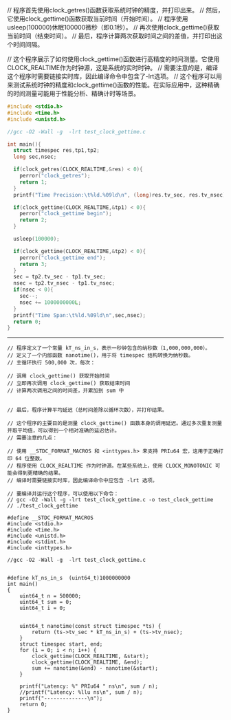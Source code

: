 // 程序首先使用clock_getres()函数获取系统时钟的精度，并打印出来。
// 然后，它使用clock_gettime()函数获取当前时间（开始时间）。
// 程序使用usleep(100000)休眠100000微秒（即0.1秒）。
// 再次使用clock_gettime()获取当前时间（结束时间）。
// 最后，程序计算两次获取时间之间的差值，并打印出这个时间间隔。

// 这个程序展示了如何使用clock_gettime()函数进行高精度的时间测量。它使用CLOCK_REALTIME作为时钟源，这是系统的实时时钟。
// 需要注意的是，编译这个程序时需要链接实时库，因此编译命令中包含了-lrt选项。
// 这个程序可以用来测试系统时钟的精度和clock_gettime()函数的性能。在实际应用中，这种精确的时间测量可能用于性能分析、精确计时等场景。

```c
#include <stdio.h>
#include <time.h>
#include <unistd.h>

//gcc -O2 -Wall -g  -lrt test_clock_gettime.c

int main(){
  struct timespec res,tp1,tp2;
  long sec,nsec;

  if(clock_getres(CLOCK_REALTIME,&res) < 0){
    perror("clock_getres");
    return 1;
  }
  printf("Time Precision:\t%ld.%09ld\n", (long)res.tv_sec, res.tv_nsec);

  if(clock_gettime(CLOCK_REALTIME,&tp1) < 0){
    perror("clock_gettime begin");
    return 2;
  }

  usleep(100000);

  if(clock_gettime(CLOCK_REALTIME,&tp2) < 0){
    perror("clock_gettime end");
    return 3;
  }
  sec = tp2.tv_sec - tp1.tv_sec;
  nsec = tp2.tv_nsec - tp1.tv_nsec;
  if(nsec < 0){
    sec--;
    nsec += 1000000000L;
  }
  printf("Time Span:\t%ld.%09ld\n",sec,nsec);
  return 0;
}
```

--------------------------------------------------------------------------------

```
// 程序定义了一个常量 kT_ns_in_s，表示一秒钟包含的纳秒数（1,000,000,000）。
// 定义了一个内部函数 nanotime()，用于将 timespec 结构转换为纳秒数。
// 主循环执行 500,000 次，每次：

// 调用 clock_gettime() 获取开始时间
// 立即再次调用 clock_gettime() 获取结束时间
// 计算两次调用之间的时间差，并累加到 sum 中


// 最后，程序计算平均延迟（总时间差除以循环次数），并打印结果。

// 这个程序的主要目的是测量 clock_gettime() 函数本身的调用延迟。通过多次重复测量并取平均值，可以得到一个相对准确的延迟估计。
// 需要注意的几点：

// 使用 __STDC_FORMAT_MACROS 和 <inttypes.h> 来支持 PRIu64 宏，这用于正确打印 64 位整数。
// 程序使用 CLOCK_REALTIME 作为时钟源。在某些系统上，使用 CLOCK_MONOTONIC 可能会得到更精确的结果。
// 编译时需要链接实时库，因此编译命令中应包含 -lrt 选项。

// 要编译并运行这个程序，可以使用以下命令：
// gcc -O2 -Wall -g -lrt test_clock_gettime.c -o test_clock_gettime
// ./test_clock_gettime

#define __STDC_FORMAT_MACROS
#include <stdio.h>
#include <time.h>
#include <unistd.h>
#include <stdint.h>
#include <inttypes.h>

//gcc -O2 -Wall -g  -lrt test_clock_gettime.c


#define kT_ns_in_s  (uint64_t)1000000000
int main()
{
	uint64_t n = 500000;
	uint64_t sum = 0;
	uint64_t i = 0;


	uint64_t nanotime(const struct timespec *ts) {
		return (ts->tv_sec * kT_ns_in_s) + (ts->tv_nsec);
	}
	struct timespec start, end;
	for (i = 0; i < n; i++) {
		clock_gettime(CLOCK_REALTIME, &start);
		clock_gettime(CLOCK_REALTIME, &end);
		sum += nanotime(&end) - nanotime(&start);
	}

	printf("Latency: %" PRIu64 " ns\n", sum / n);
	//printf("Latency: %llu ns\n", sum / n);
	printf("--------------\n");
	return 0;
}
```